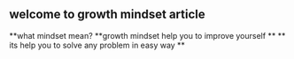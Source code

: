 ## welcome to growth mindset article 

**what mindset mean?
**growth mindset help you to improve yourself **
** its help you to solve any problem in easy way **
